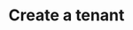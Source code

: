 ---
title: "Create a tenant"
description: "Create a detailed tenant profile with information such as surname, first name, address, phone number, etc."
image: "./phone-face.png"
---